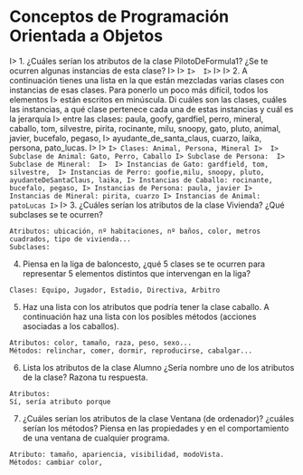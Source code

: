 # Conceptos de Programación Orientada a Objetos

I> 1. ¿Cuáles serían los atributos de la clase PilotoDeFormula1? ¿Se te ocurren algunas instancias de esta clase?
I> 
I> ```
I> 
I> ```
I> 
I> 2. A continuación tienes una lista en la que están mezcladas varias clases con instancias de esas clases. Para ponerlo un poco más difícil, todos los elementos
I> están escritos en minúscula. Di cuáles son las clases, cuáles las instancias, a qué clase pertenece cada una de estas instancias y cuál es la jerarquía
I> entre las clases: paula, goofy, gardfiel, perro, mineral, caballo, tom, silvestre, pirita, rocinante, milu, snoopy, gato, pluto, animal, javier, bucefalo, pegaso,
I> ayudante_de_santa_claus, cuarzo, laika, persona, pato_lucas.
I> 
I> ```
I> Clases: Animal, Persona, Mineral
I> 
I> Subclase de Animal: Gato, Perro, Caballo
I> Subclase de Persona: 
I> Subclase de Mineral: 
I> 
I> Instancias de Gato: gardfield, tom, silvestre, 
I> Instancias de Perro: goofie,milu, snoopy, pluto, ayudanteDeSantaClaus, laika,
I> Instancias de Caballo: rocinante, bucefalo, pegaso,
I> Instancias de Persona: paula, javier
I> Instancias de Mineral: pirita, cuarzo
I> Instancias de Animal: patoLucas
I> ```
I> 
3. ¿Cuáles serían los atributos de la clase Vivienda? ¿Qué subclases se te ocurren?

```
Atributos: ubicación, nº habitaciones, nº baños, color, metros cuadrados, tipo de vivienda...
Subclases: 
```

4. Piensa en la liga de baloncesto, ¿qué 5 clases se te ocurren para representar 5 elementos distintos que intervengan en la liga?

```
Clases: Equipo, Jugador, Estadio, Directiva, Arbitro
```

5. Haz una lista con los atributos que podría tener la clase caballo. A continuación haz una lista con los posibles métodos (acciones asociadas a los caballos).

```
Atributos: color, tamaño, raza, peso, sexo...
Métodos: relinchar, comer, dormir, reproducirse, cabalgar...
```

6. Lista los atributos de la clase Alumno ¿Sería nombre uno de los atributos de la clase? Razona tu respuesta.

```
Atributos:
Sí, sería atributo porque 
```

7. ¿Cuáles serían los atributos de la clase Ventana (de ordenador)? ¿cuáles serían los métodos? Piensa en las propiedades y en el comportamiento de una
ventana de cualquier programa.

```
Atributo: tamaño, apariencia, visibilidad, modoVista.
Métodos: cambiar color, 
```

